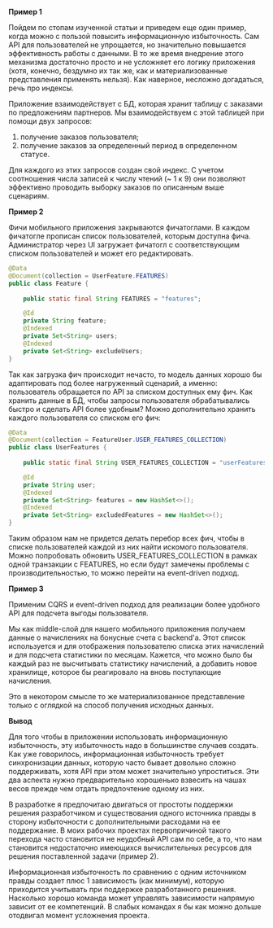 **Пример 1**

Пойдем по стопам изученной статьи и приведем еще один пример, когда можно с пользой повысить информационную избыточность. Сам API для пользователей не упрощается, но значительно повышается эффективность работы с данными. В то же время внедрение этого механизма достаточно просто и не усложняет его логику приложения (хотя, конечно, бездумно их так же, как и материализованные представления применять нельзя). Как наверное, несложно догадаться, речь про индексы. 

Приложение взаимодействует с БД, которая хранит таблицу с заказами по предложениям партнеров. Мы взаимодействуем с этой таблицей при помощи двух запросов:
1) получение заказов пользователя;
2) получение заказов за определенный период в определенном статусе.

Для каждого из этих запросов создан свой индекс. С учетом соотношения числа записей к числу чтений (~ 1 к 9) они позволяют эффективно проводить выборку заказов по описанным выше сценариям.


**Пример 2**

Фичи мобильного приложения закрываются фичатоглами. В каждом фичатогле прописан список пользователей, которым доступна фича. Администратор через UI загружает фичатогл с соответствующим списком пользователей и может его редактировать.

```java
@Data
@Document(collection = UserFeature.FEATURES)
public class Feature {
    
    public static final String FEATURES = "features";

    @Id
    private String feature;
    @Indexed
    private Set<String> users;
    @Indexed
    private Set<String> excludeUsers;
}
```

Так как загрузка фич происходит нечасто, то модель данных хорошо бы адаптировать под более нагруженный сценарий, а именно: пользователь обращается по API за списком доступных ему фич. Как хранить данные в БД, чтобы запросы пользователя обрабатывались быстро и сделать API более удобным? Можно дополнительно хранить каждого пользователя со списком его фич:

```java
@Data
@Document(collection = FeatureUser.USER_FEATURES_COLLECTION)
public class UserFeatures {
    
    public static final String USER_FEATURES_COLLECTION = "userFeatures";

    @Id
    private String user;
    @Indexed
    private Set<String> features = new HashSet<>();
    @Indexed
    private Set<String> excludedFeatures = new HashSet<>();
}
```

Таким образом нам не придется делать перебор всех фич, чтобы в списке пользователей каждой из них найти искомого пользователя. Можно попробовать обновить USER_FEATURES_COLLECTION в рамках одной транзакции с FEATURES, но если будут замечены проблемы с производительностью, то можно перейти на event-driven подход.

**Пример 3**

Применим CQRS и event-driven подход для реализации более удобного API для подсчета выгоды пользователя. 

Мы как middle-слой для нашего мобильного приложения получаем данные о начислениях на бонусные счета с backend'а. Этот список используется и для отображения пользователю списка этих начислений и для подсчета статистики по месяцам. Кажется, что можно было бы каждый раз не высчитывать статистику начислений, а добавить новое хранилище, которое бы реагировало на вновь поступающие начисления.

Это в некотором смысле то же материализованное представление только с оглядкой на способ получения исходных данных.

**Вывод**

Для того чтобы в приложении использовать информационную избыточность, эту избыточность надо в большинстве случаев создать. Как уже говорилось, информационная избыточность требует синхронизации данных, которую часто бывает довольно сложно поддерживать, хотя API при этом может значительно упроститься. Эти два аспекта нужно предварительно хорошенько взвесить на чашах весов прежде чем отдать предпочтение одному из них.

В разработке я предпочитаю двигаться от простоты поддержки решения разработчиком и существования одного источника правды в сторону избыточности с дополнительными расходами на ее поддержание. В моих рабочих проектах первопричиной такого перехода часто становится не неудобный API сам по себе, а то, что нам становится недостаточно имеющихся вычислительных ресурсов для решения поставленной задачи (пример 2).

Информационная избыточность по сравнению с одним источником правды создает плюс 1 зависимость (как минимум), которую приходится учитывать при поддержке разработанного решения. Насколько хорошо команда может управлять зависимости напрямую зависит от ее компетенций. В слабых командах я бы как можно дольше отодвигал момент усложнения проекта.